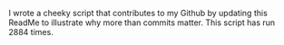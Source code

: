 I wrote a cheeky script that contributes to my Github by updating this ReadMe to illustrate why more than commits matter. This script has run 2884 times.
